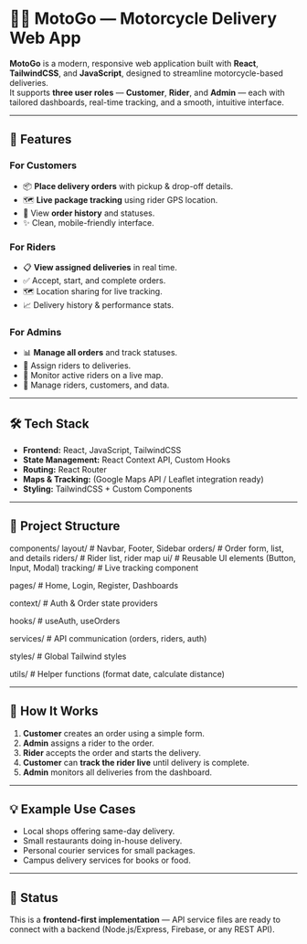 # 🚴‍♂️ MotoGo — Motorcycle Delivery Web App

**MotoGo** is a modern, responsive web application built with **React**, **TailwindCSS**, and **JavaScript**, designed to streamline motorcycle-based deliveries.  
It supports **three user roles** — **Customer**, **Rider**, and **Admin** — each with tailored dashboards, real-time tracking, and a smooth, intuitive interface.

---

## 🌟 Features

### **For Customers**
- 📦 **Place delivery orders** with pickup & drop-off details.
- 🗺 **Live package tracking** using rider GPS location.
- 📜 View **order history** and statuses.
- ✨ Clean, mobile-friendly interface.

### **For Riders**
- 📋 **View assigned deliveries** in real time.
- ✅ Accept, start, and complete orders.
- 🗺 Location sharing for live tracking.
- 📈 Delivery history & performance stats.

### **For Admins**
- 📊 **Manage all orders** and track statuses.
- 👤 Assign riders to deliveries.
- 🚴 Monitor active riders on a live map.
- 📂 Manage riders, customers, and data.

---

## 🛠 Tech Stack

- **Frontend:** React, JavaScript, TailwindCSS  
- **State Management:** React Context API, Custom Hooks  
- **Routing:** React Router  
- **Maps & Tracking:** (Google Maps API / Leaflet integration ready)  
- **Styling:** TailwindCSS + Custom Components  

---

## 📂 Project Structure

components/
layout/ # Navbar, Footer, Sidebar
orders/ # Order form, list, and details
riders/ # Rider list, rider map
ui/ # Reusable UI elements (Button, Input, Modal)
tracking/ # Live tracking component

pages/ # Home, Login, Register, Dashboards

context/ # Auth & Order state providers

hooks/ # useAuth, useOrders

services/ # API communication (orders, riders, auth)

styles/ # Global Tailwind styles

utils/ # Helper functions (format date, calculate distance)



---

## 🚀 How It Works

1. **Customer** creates an order using a simple form.
2. **Admin** assigns a rider to the order.
3. **Rider** accepts the order and starts the delivery.
4. **Customer** can **track the rider live** until delivery is complete.
5. **Admin** monitors all deliveries from the dashboard.

---

## 💡 Example Use Cases
- Local shops offering same-day delivery.
- Small restaurants doing in-house delivery.
- Personal courier services for small packages.
- Campus delivery services for books or food.

---

## 📌 Status
This is a **frontend-first implementation** — API service files are ready to connect with a backend (Node.js/Express, Firebase, or any REST API).

